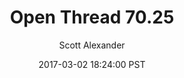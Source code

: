 ---
layout: podcast
title: "Open Thread 70.25"
author: Scott Alexander
description: https://slatestarcodex.com/2017/03/02/open-thread-70-25/
date: 2017-03-02 18:24:00 PST
length: 61637
duration: 15
guid: open-thread-70-25
---